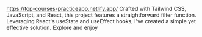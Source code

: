 https://top-courses-practiceapp.netlify.app/
Crafted with Tailwind CSS, JavaScript, and React, this project features a straightforward filter function. Leveraging React's useState and useEffect hooks, I've created a simple yet effective solution. Explore and enjoy
